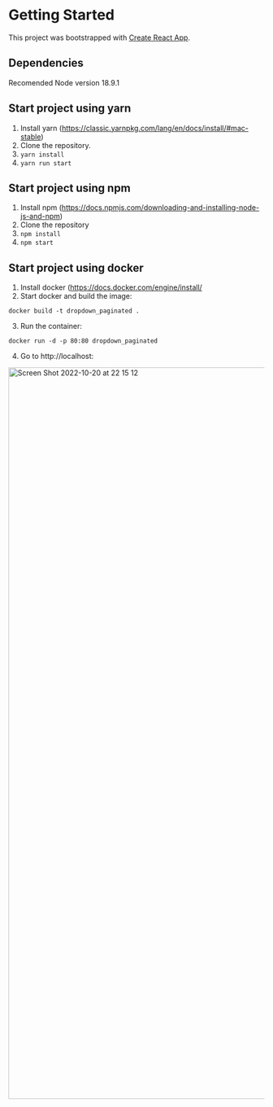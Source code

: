 # Getting Started

This project was bootstrapped with [Create React App](https://github.com/facebook/create-react-app).

## Dependencies

Recomended Node version 18.9.1

## Start project using yarn 

1. Install yarn (https://classic.yarnpkg.com/lang/en/docs/install/#mac-stable)
1. Clone the repository.
2. `yarn install`
3. `yarn run start`

## Start project using npm 

1. Install npm (https://docs.npmjs.com/downloading-and-installing-node-js-and-npm)
2. Clone the repository
3. `npm install`
4. `npm start`


## Start project using docker

1. Install docker (https://docs.docker.com/engine/install/
2. Start docker and build the image:

`docker build -t dropdown_paginated .`

3. Run the container:

`docker run -d -p 80:80 dropdown_paginated`

4. Go to http://localhost:


<img width="1438" alt="Screen Shot 2022-10-20 at 22 15 12" src="https://user-images.githubusercontent.com/94662843/197103159-d6f77359-f3b6-444c-b6ab-3ca33cab2d6e.png">

